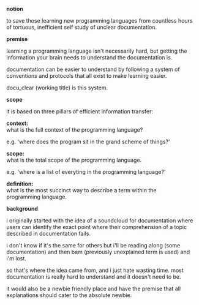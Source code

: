 <b>notion</b>
 
to save those learning new programming languages from countless hours  
of tortuous, inefficient self study of unclear documentation. 

<b>premise</b>  

learning a programming language isn't necessarily hard, but getting the  
information your brain needs to understand the documentation is. 

documentation can be easier to understand by following a system of  
conventions and protocols that all exist to make learning easier. 

docu_clear (working title) is this system. 

<b>scope</b>  

it is based on three pillars of efficient information transfer:

<b>context:</b>  
what is the full context of the programming language?

e.g. 'where does the program sit in the grand scheme of things?'

<b>scope:</b>  
what is the total scope of the programming language. 

e.g. 'where is a list of everyting in the programming language?'

<b>definition:</b>  
what is the most succinct way to describe a term within the  
programming language. 

<b>background</b>  

i originally started with the idea of a soundcloud for documentation where  
users can identify the exact point where their comprehension of a topic  
described in documentation fails.

i don't know if it's the same for others but i'll be reading along (some  
documentation) and then bam (previously unexplained term is used) and  
i'm lost. 

so that's where the idea came from, and i just hate wasting time. most  
documentation is really hard to understand and it doesn't need to be. 

it would also be a newbie friendly place and have the premise that all  
explanations should cater to the absolute newbie. 
